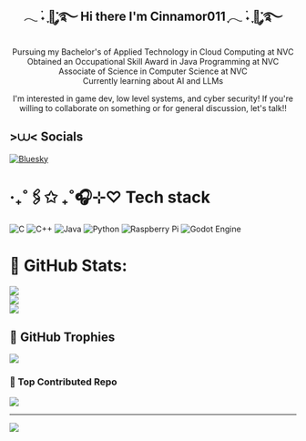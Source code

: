 <div align="center">
<h2>𓂃 ࣪˖ ִֶָ🐇་༘࿐ Hi there I'm Cinnamor011 ִֶָ𓂃 ࣪˖ ִֶָ🐇་༘࿐</h2>

Pursuing my Bachelor's of Applied Technology in Cloud Computing at NVC<br/>
Obtained an Occupational Skill Award in Java Programming at NVC<br/>
Associate of Science in Computer Science at NVC<br/>
Currently learning about AI and LLMs<br/>

I'm interested in game dev, low level systems, and cyber security! If you're willing to collaborate on something or for general discussion, let's talk!!

</div>


## >⩊< Socials 
[![Bluesky](https://img.shields.io/badge/bluesky-0285FF?style=for-the-badge&logo=bluesky&logoColor=%23FFFFFF)](https://bsky.app/profile/engagedhulahoop.bsky.social) 

# ‧₊˚🖇️✩ ₊˚🎧⊹♡ Tech stack
![C](https://img.shields.io/badge/c-%2300599C.svg?style=for-the-badge&logo=c&logoColor=white) ![C++](https://img.shields.io/badge/c++-%2300599C.svg?style=for-the-badge&logo=c%2B%2B&logoColor=white) ![Java](https://img.shields.io/badge/java-%23ED8B00.svg?style=for-the-badge&logo=openjdk&logoColor=white) ![Python](https://img.shields.io/badge/python-3670A0?style=for-the-badge&logo=python&logoColor=ffdd54) ![Raspberry Pi](https://img.shields.io/badge/-Raspberry_Pi-C51A4A?style=for-the-badge&logo=Raspberry-Pi) ![Godot Engine](https://img.shields.io/badge/GODOT-%23FFFFFF.svg?style=for-the-badge&logo=godot-engine)
# 🦢 GitHub Stats:
![](https://github-readme-stats.vercel.app/api?username=Cinnamor011&theme=ambient_gradient&hide_border=false&include_all_commits=true&count_private=false)<br/>
![](https://nirzak-streak-stats.vercel.app/?user=Cinnamor011&theme=ambient_gradient&hide_border=false)<br/>
![](https://github-readme-stats.vercel.app/api/top-langs/?username=Cinnamor011&theme=ambient_gradient&hide_border=false&include_all_commits=true&count_private=false&layout=compact)

## 🩷 GitHub Trophies
![](https://github-profile-trophy.vercel.app/?username=Cinnamor011&theme=ambient_gradient&no-frame=true&no-bg=false&margin-w=4)

###  🐙 Top Contributed Repo
![](https://github-contributor-stats.vercel.app/api?username=Cinnamor011&limit=5&theme=dark&combine_all_yearly_contributions=true)

---
[![](https://visitcount.itsvg.in/api?id=Cinnamor011&icon=7&color=10)](https://visitcount.itsvg.in)
